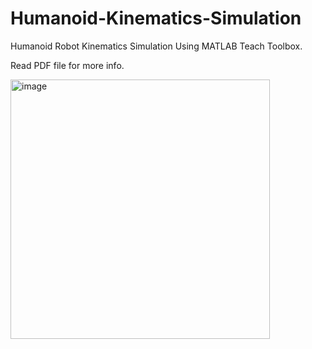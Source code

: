 # Humanoid-Kinematics-Simulation
Humanoid Robot Kinematics Simulation Using MATLAB Teach Toolbox.

Read PDF file for more info.

<img width="415" alt="image" src="https://user-images.githubusercontent.com/39452919/179138160-4621cb46-8e32-4f88-bfd6-5b6e32f0bf92.png">
